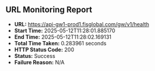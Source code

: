 ## URL Monitoring Report

- **URL:** https://api-gw1-prod1.fisglobal.com/gw/v1/health
- **Start Time:** 2025-05-12T11:28:01.885170
- **End Time:** 2025-05-12T11:28:02.169131
- **Total Time Taken:** 0.283961 seconds
- **HTTP Status Code:** 200
- **Status:** Success
- **Failure Reason:** N/A
